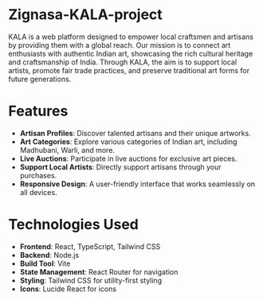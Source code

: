 # Zignasa-KALA-project
KALA is a web platform designed to empower local craftsmen and artisans by providing them with a global reach. Our mission is to connect art enthusiasts with authentic Indian art, showcasing the rich cultural heritage and craftsmanship of India. Through KALA, the aim is to support local artists, promote fair trade practices, and preserve traditional art forms for future generations.

# Features

- **Artisan Profiles**: Discover talented artisans and their unique artworks.
- **Art Categories**: Explore various categories of Indian art, including Madhubani, Warli, and more.
- **Live Auctions**: Participate in live auctions for exclusive art pieces.
- **Support Local Artists**: Directly support artisans through your purchases.
- **Responsive Design**: A user-friendly interface that works seamlessly on all devices.

# Technologies Used

- **Frontend**: React, TypeScript, Tailwind CSS
- **Backend**: Node.js
- **Build Tool**: Vite
- **State Management**: React Router for navigation
- **Styling**: Tailwind CSS for utility-first styling
- **Icons**: Lucide React for icons
